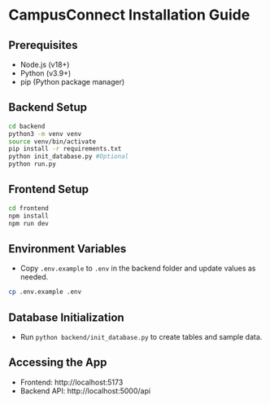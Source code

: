 # CampusConnect Installation Guide

## Prerequisites

- Node.js (v18+)
- Python (v3.9+)
- pip (Python package manager)

## Backend Setup

```sh
cd backend
python3 -m venv venv
source venv/bin/activate
pip install -r requirements.txt
python init_database.py #Optional
python run.py
```

## Frontend Setup

```sh
cd frontend
npm install
npm run dev
```

## Environment Variables

- Copy `.env.example` to `.env` in the backend folder and update values as needed.

```sh
cp .env.example .env
```

## Database Initialization

- Run `python backend/init_database.py` to create tables and sample data.

## Accessing the App

- Frontend: http://localhost:5173
- Backend API: http://localhost:5000/api